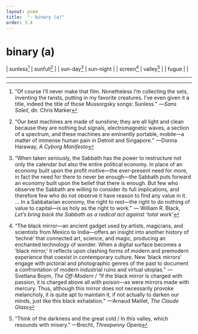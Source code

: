 ```yaml
---
layout: poem
title:  "· binary (a)"
order: 3.4
---
```


# binary (a)

| sunless[^22] | sunfull[^23] |
| sun-day[^24] |   sun-night  |
|  screen[^25] |  valley[^26] |
|     fugue    |              |

----

[^22]: “Of course I’ll never make that film. Nonetheless I’m collecting the sets, inventing the twists, putting in my favorite creatures. I’ve even given it a title, indeed the title of those Mussorgsky songs: Sunless.”  —*Sans Soleil*, dir. Chris Marker
[^23]: “Our best machines are made of sunshine; they are all light and clean because they are nothing but signals, electromagnetic waves, a section of a spectrum, and these machines are eminently portable, mobile—a matter of immense human pain in Detroit and Singapore.”  —Donna Haraway, *A Cyborg Manifesto*
[^24]: “When taken seriously, the Sabbath has the power to restructure not only the calendar but also the entire political economy. In place of an economy built upon the profit motive—the ever-present need for more, in fact the need for there to never be enough—the Sabbath puts forward an economy built upon the belief that there is enough. But few who observe the Sabbath are willing to consider its full implications, and therefore few who do not observe it have reason to find any value in it. … In a Sabbatarian economy, the right to rest—the right to do nothing of value to capital—is as holy as the right to work.”  — William R. Black, *Let’s bring back the Sabbath as a radical act against ‘total work’*
[^25]: “The black mirror—an ancient gadget used by artists, magicians, and scientists from Mexico to India—offers an insight into another history of ‘techné’ that connected art, science, and magic, producing an enchanted technology of wonder. When a digital surface becomes a ‘black mirror,’ it reflects upon clashing forms of modern and premodern experience that coexist in contemporary culture. New ‘black mirrors’ engage with pictorial and photographic genres of the past to document a confrontation of modern industrial ruins and virtual utopias.”  —Svetlana Boym, *The Off-Modern* / “If the black mirror is charged with passion, it is charged above all with poison—as were mirrors made with mercury. Thus, although this mirror does not necessarily provoke melancholy, it is quite apt to maintain it, if not actually to darken our minds, just like this black exhalation.”  —Arnaud Maillet, *The Claude Glass*
[^26]: “Think of the darkness and the great cold / In this valley, which resounds with misery.” —Brecht, *Threepenny Opera*
